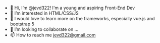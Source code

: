 - 👋 Hi, I’m @jevd322! I'm a young and aspiring Front-End Dev 
- 👀 I’m interested in HTML/CSS/JS
- 🌱 I would love to learn more on the frameworks, especially vue.js and bootstrap 5
- 💞️ I’m looking to collaborate on ...
- 📫 How to reach me jevd322@gmail.com

<!---
jevd322/jevd322 is a ✨ special ✨ repository because its `README.md` (this file) appears on your GitHub profile.
You can click the Preview link to take a look at your changes.
--->
